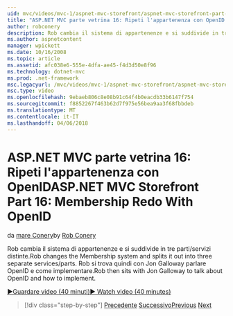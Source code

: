 ```yaml
---
uid: mvc/videos/mvc-1/aspnet-mvc-storefront/aspnet-mvc-storefront-part-16-membership-redo-with-openid
title: "ASP.NET MVC parte vetrina 16: Ripeti l'appartenenza con OpenID | Documenti Microsoft"
author: robconery
description: Rob cambia il sistema di appartenenze e si suddivide in tre parti/servizi distinte. Rob si trova quindi con Jon Galloway parlare di OpenID e come imple...
ms.author: aspnetcontent
manager: wpickett
ms.date: 10/16/2008
ms.topic: article
ms.assetid: afc038e6-555e-4dfa-ae45-f4d3d50e8f96
ms.technology: dotnet-mvc
ms.prod: .net-framework
msc.legacyurl: /mvc/videos/mvc-1/aspnet-mvc-storefront/aspnet-mvc-storefront-part-16-membership-redo-with-openid
msc.type: video
ms.openlocfilehash: 9ebaeb806c8e08b91c64f4b0eacdb33b6147f754
ms.sourcegitcommit: f8852267f463b62d7f975e56bea9aa3f68fbbdeb
ms.translationtype: MT
ms.contentlocale: it-IT
ms.lasthandoff: 04/06/2018
---
```

<a name="aspnet-mvc-storefront-part-16-membership-redo-with-openid"></a><span data-ttu-id="d02be-104">ASP.NET MVC parte vetrina 16: Ripeti l'appartenenza con OpenID</span><span class="sxs-lookup"><span data-stu-id="d02be-104">ASP.NET MVC Storefront Part 16: Membership Redo With OpenID</span></span>
====================
<span data-ttu-id="d02be-105">da [mare Conery](https://github.com/robconery)</span><span class="sxs-lookup"><span data-stu-id="d02be-105">by [Rob Conery](https://github.com/robconery)</span></span>

<span data-ttu-id="d02be-106">Rob cambia il sistema di appartenenze e si suddivide in tre parti/servizi distinte.</span><span class="sxs-lookup"><span data-stu-id="d02be-106">Rob changes the Membership system and splits it out into three separate services/parts.</span></span> <span data-ttu-id="d02be-107">Rob si trova quindi con Jon Galloway parlare OpenID e come implementare.</span><span class="sxs-lookup"><span data-stu-id="d02be-107">Rob then sits with Jon Galloway to talk about OpenID and how to implement.</span></span>

[<span data-ttu-id="d02be-108">&#9654;Guardare video (40 minuti)</span><span class="sxs-lookup"><span data-stu-id="d02be-108">&#9654; Watch video (40 minutes)</span></span>](https://channel9.msdn.com/Blogs/ASP-NET-Site-Videos/aspnet-mvc-storefront-part-16-membership-redo-with-openid)

> [!div class="step-by-step"]
> <span data-ttu-id="d02be-109">[Precedente](aspnet-mvc-storefront-part-15-public-code-review.md)
> [Successivo](aspnet-mvc-storefront-part-17-checkout-with-jeff-atwood.md)</span><span class="sxs-lookup"><span data-stu-id="d02be-109">[Previous](aspnet-mvc-storefront-part-15-public-code-review.md)
[Next](aspnet-mvc-storefront-part-17-checkout-with-jeff-atwood.md)</span></span>
